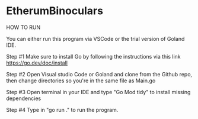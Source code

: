# EtherumBinoculars

HOW TO RUN

You can either run this program via VSCode or the trial version of Goland IDE.

Step #1 Make sure to install Go by following the instructions via this link https://go.dev/doc/install 

Step #2 Open Visual studio Code or Goland and clone from the Github repo, then change directories so you're in the same file as Main.go

Step #3 Open terminal in your IDE and type "Go Mod tidy" to install missing dependencies

Step #4 Type in "go run ." to run the program.
